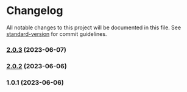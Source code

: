 # Changelog

All notable changes to this project will be documented in this file. See [standard-version](https://github.com/conventional-changelog/standard-version) for commit guidelines.

### [2.0.3](https://github.com/julianolanzi/api-auth-rype/compare/v2.0.2...v2.0.3) (2023-06-07)

### [2.0.2](https://github.com/julianolanzi/api-auth-rype/compare/v1.0.1...v2.0.2) (2023-06-06)

### 1.0.1 (2023-06-06)
